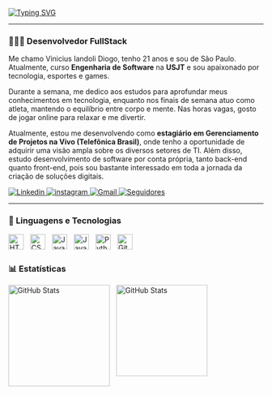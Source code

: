 [![Typing SVG](https://readme-typing-svg.demolab.com?font=Cascadia+Code&size=25&pause=1000&color=3890E9&width=435&lines=viniciusiandoli.exe+%3AD)](https://git.io/typing-svg)

---

### 👨🏼‍💻 Desenvolvedor FullStack

Me chamo Vinicius Iandoli Diogo, tenho 21 anos e sou de São Paulo. Atualmente, curso **Engenharia de Software** na **USJT** e sou apaixonado por tecnologia, esportes e games.

Durante a semana, me dedico aos estudos para aprofundar meus conhecimentos em tecnologia, enquanto nos finais de semana atuo como atleta, mantendo o equilíbrio entre corpo e mente. Nas horas vagas, gosto de jogar online para relaxar e me divertir.

Atualmente, estou me desenvolvendo como **estagiário em Gerenciamento de Projetos na Vivo (Telefônica Brasil)**, onde tenho a oportunidade de adquirir uma visão ampla sobre os diversos setores de TI. Além disso, estudo desenvolvimento de software por conta própria, tanto back-end quanto front-end, pois sou bastante interessado em toda a jornada da criação de soluções digitais.

<p align="left">
    <a href="https://www.linkedin.com/in/vinicius-iandoli-diogo/">
        <img 
            alt="Linkedin" 
            title="Linkedin" 
            src="https://img.shields.io/badge/linkedin-%230077B5.svg?style=for-the-badge&logo=linkedin&logoColor=white"
        />
    </a>
    <a href="https://www.instagram.com/vini_iandoli/">
        <img 
            alt="instagram" 
            title="Instagram" 
            src="https://img.shields.io/badge/Instagram-%23E4405F.svg?style=for-the-badge&logo=Instagram&logoColor=white"
        />
    </a> 
    <a href="mailto:viniciusiandoli7@gmail.com">
        <img 
            alt="Gmail" 
            title="Gmail" 
            src="https://img.shields.io/badge/Gmail-D14836?style=for-the-badge&logo=gmail&logoColor=white"
        />
    </a>
    <a href="https://github.com/viniciusiandoli7?tab=followers">
        <img 
            alt="Seguidores" 
            title="Me siga no GitHub" 
            src="https://custom-icon-badges.demolab.com/github/followers/viniciusiandoli7?color=236ad3&labelColor=1155ba&style=for-the-badge&logo=github&label=Seguidores&logoColor=white"
        />
    </a>
</p>

---

### 🤖 Linguagens e Tecnologias

<img 
    align="left" 
    alt="HTML"
    title="HTML" 
    width="30px" 
    style="padding-right: 10px;" 
    src="https://cdn.jsdelivr.net/gh/devicons/devicon@latest/icons/html5/html5-original.svg" 
/>
<img 
    align="left" 
    alt="CSS" 
    title="CSS"
    width="30px" 
    style="padding-right: 10px;" 
    src="https://cdn.jsdelivr.net/gh/devicons/devicon@latest/icons/css3/css3-original.svg" 
/>
<img 
    align="left" 
    alt="JavaScript" 
    title="JavaScript"
    width="30px" 
    style="padding-right: 10px;" 
    src="https://cdn.jsdelivr.net/gh/devicons/devicon@latest/icons/javascript/javascript-original.svg" 
/>
<img 
    align="left" 
    alt="Java" 
    title="Java"
    width="30px" 
    style="padding-right: 10px;" 
    src="https://cdn.jsdelivr.net/gh/devicons/devicon@latest/icons/java/java-original.svg"                      
/>
<img 
    align="left" 
    alt="Python" 
    title="Python"
    width="30px" 
    style="padding-right: 10px;" 
    src="https://cdn.jsdelivr.net/gh/devicons/devicon@latest/icons/python/python-original.svg" 
/>
<img 
    align="left" 
    alt="Git" 
    title="Git"
    width="30px" 
    style="padding-right: 10px;" 
    src="https://cdn.jsdelivr.net/gh/devicons/devicon@latest/icons/git/git-original.svg" 
/>

<br/>
<br/>

### 📊 Estatísticas

<p>
  <img 
    align="left" 
    alt="GitHub Stats" 
    height="200" 
    style="padding-right: 10px;" 
    src="https://github-readme-stats.vercel.app/api?username=viniciusiandoli7&show_icons=true&theme=tokyonight&include_all_commits=true&locale=pt-br" 
  />

<img 
      align="left" 
      alt="GitHub Stats" 
      height="180" 
      src="https://github-readme-stats.vercel.app/api/top-langs/?username=viniciusiandoli7&theme=tokyonight&layout=compact&custom_title=Tecnologias&langs_count=9" 
  />

</p>
